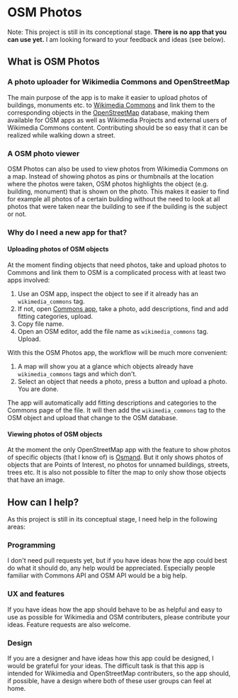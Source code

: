 # OSM Photos
Note: This project is still in its conceptional stage. **There is no app that you can use yet.** I am looking forward to your feedback and ideas (see below). 

## What is OSM Photos

### A photo uploader for Wikimedia Commons and OpenStreetMap
The main purpose of the app is to make it easier to upload photos of buildings, monuments etc. to [Wikimedia Commons](https://commons.m.wikimedia.org/) and link them to the corresponding objects in the [OpenStreetMap](https://github.com/openstreetmap) database, making them available for OSM apps as well as Wikimedia Projects and external users of Wikimedia Commons content. Contributing should be so easy that it can be realized while walking down a street. 

### A OSM photo viewer
OSM Photos can also be used to view photos from Wikimedia Commons on a map. Instead of showing photos as pins or thumbnails at the location where the photos were taken, OSM photos highlights the object (e.g. building, monument) that is shown on the photo. This makes it easier to find for example all photos of a certain building without the need to look at all photos that were taken near the building to see if the building is the subject or not.

### Why do I need a new app for that?

#### Uploading photos of OSM objects
At the moment finding objects that need photos, take and upload photos to Commons and link them to OSM is a complicated process with at least two apps involved:
1. Use an OSM app, inspect the object to see if it already has an `wikimedia_commons` tag.
2. If not, open [Commons app](https://github.com/commons-app/apps-android-commons), take a photo, add descriptions, find and add fitting categories, upload. 
3. Copy file name.
4. Open an OSM editor, add the file name as `wikimedia_commons` tag. Upload.

With this the OSM Photos app, the workflow will be much more convenient:
1. A map will show you at a glance which objects already have `wikimedia_commons` tags and which don't.
2. Select an object that needs a photo, press a button and upload a photo. You are done.

The app will automatically add fitting descriptions  and categories to the Commons page of the file. It will then add the `wikimedia_commons` tag to the OSM object and upload that change to the OSM database.

#### Viewing photos of OSM objects
At the moment the only OpenStreetMap app with the feature to show photos of specific objects (that I know of) is [Osmand](https://github.com/osmandapp/OsmAnd). But it only shows photos of objects that are Points of Interest, no photos for unnamed buildings, streets, trees etc. It is also not possible to filter the map to only show those objects that have an image.

## How can I help?
As this project is still in its conceptual stage, I need help in the following areas:

### Programming
I don't need pull requests yet, but if you have ideas how the app could best do what it should do, any help would be appreciated. Especially people familiar with Commons API and OSM API would be a big help.

### UX and features
If you have ideas how the app should behave to be as helpful and easy to use as possible for Wikimedia and OSM contributers, please contribute your ideas. Feature requests are also welcome.

### Design
If you are a designer and have ideas how this app could be designed, I would be grateful for your ideas. The difficult task is that this app is intended for Wikimedia and OpenStreetMap contributers, so the app should, if possible, have a design where both of these user groups can feel at home.
